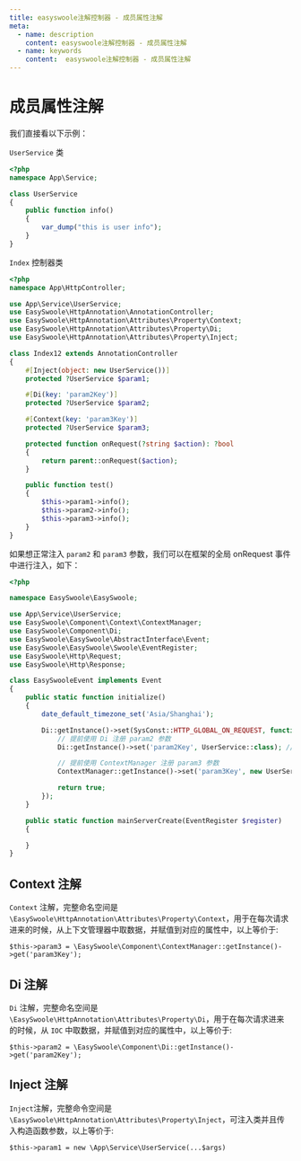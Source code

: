 ```yaml
---
title: easyswoole注解控制器 - 成员属性注解
meta:
  - name: description
    content: easyswoole注解控制器 - 成员属性注解
  - name: keywords
    content:  easyswoole注解控制器 - 成员属性注解
---
```


# 成员属性注解

我们直接看以下示例：

`UserService` 类

```php
<?php
namespace App\Service;

class UserService
{
    public function info()
    {
        var_dump("this is user info");
    }
}
```

`Index` 控制器类

```php
<?php
namespace App\HttpController;

use App\Service\UserService;
use EasySwoole\HttpAnnotation\AnnotationController;
use EasySwoole\HttpAnnotation\Attributes\Property\Context;
use EasySwoole\HttpAnnotation\Attributes\Property\Di;
use EasySwoole\HttpAnnotation\Attributes\Property\Inject;

class Index12 extends AnnotationController
{
    #[Inject(object: new UserService())]
    protected ?UserService $param1;

    #[Di(key: 'param2Key')]
    protected ?UserService $param2;

    #[Context(key: 'param3Key')]
    protected ?UserService $param3;

    protected function onRequest(?string $action): ?bool
    {
        return parent::onRequest($action);
    }

    public function test()
    {
        $this->param1->info();
        $this->param2->info();
        $this->param3->info();
    }
}
```

如果想正常注入 `param2` 和 `param3` 参数，我们可以在框架的全局 onRequest 事件中进行注入，如下：

```php
<?php

namespace EasySwoole\EasySwoole;

use App\Service\UserService;
use EasySwoole\Component\Context\ContextManager;
use EasySwoole\Component\Di;
use EasySwoole\EasySwoole\AbstractInterface\Event;
use EasySwoole\EasySwoole\Swoole\EventRegister;
use EasySwoole\Http\Request;
use EasySwoole\Http\Response;

class EasySwooleEvent implements Event
{
    public static function initialize()
    {
        date_default_timezone_set('Asia/Shanghai');

        Di::getInstance()->set(SysConst::HTTP_GLOBAL_ON_REQUEST, function (Request $request, Response $response): bool {
            // 提前使用 Di 注册 param2 参数
            Di::getInstance()->set('param2Key', UserService::class); // param2 参数也可在 bootstrap、initialize、mainServerCreate 等事件中提前注册。

            // 提前使用 ContextManager 注册 param3 参数
            ContextManager::getInstance()->set('param3Key', new UserService()); // param3 参数只可在全局 onRequest 事件中提前注册。

            return true;
        });
    }

    public static function mainServerCreate(EventRegister $register)
    {

    }
}
```

## Context 注解

```Context``` 注解，完整命名空间是 ```\EasySwoole\HttpAnnotation\Attributes\Property\Context```，用于在每次请求进来的时候，从上下文管理器中取数据，并赋值到对应的属性中，以上等价于:
```
$this->param3 = \EasySwoole\Component\ContextManager::getInstance()->get('param3Key');
```

## Di 注解

```Di``` 注解，完整命名空间是 ```\EasySwoole\HttpAnnotation\Attributes\Property\Di```，用于在每次请求进来的时候，从 `IOC` 中取数据，并赋值到对应的属性中，以上等价于:
```
$this->param2 = \EasySwoole\Component\Di::getInstance()->get('param2Key');
```

## Inject 注解

```Inject```注解，完整命令空间是 ```\EasySwoole\HttpAnnotation\Attributes\Property\Inject```，可注入类并且传入构造函数参数，以上等价于: 
```
$this->param1 = new \App\Service\UserService(...$args)
```
